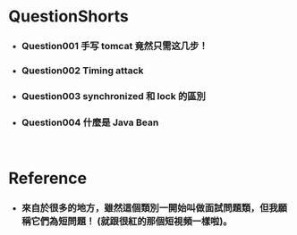 QuestionShorts
=====
* ### Question001 手写 tomcat 竟然只需这几步！
* ### Question002 Timing attack
* ### Question003 synchronized 和 lock 的區別
* ### Question004 什麼是 Java Bean
<br />

Reference
=====
* ### 來自於很多的地方，雖然這個類別一開始叫做面試問題類，但我願稱它們為短問題！ (就跟很紅的那個短視頻一樣啦)。
<br />

